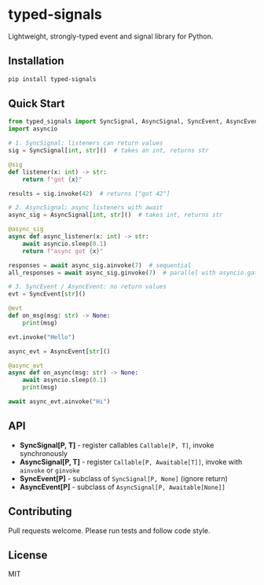 # typed-signals

Lightweight, strongly-typed event and signal library for Python.

## Installation

```bash
pip install typed-signals
```

## Quick Start

```python
from typed_signals import SyncSignal, AsyncSignal, SyncEvent, AsyncEvent
import asyncio

# 1. SyncSignal: listeners can return values
sig = SyncSignal[int, str]()  # takes an int, returns str

@sig
def listener(x: int) -> str:
    return f"got {x}"

results = sig.invoke(42)  # returns ["got 42"]

# 2. AsyncSignal: async listeners with await
async_sig = AsyncSignal[int, str]()  # takes int, returns str

@async_sig
async def async_listener(x: int) -> str:
    await asyncio.sleep(0.1)
    return f"async got {x}"

responses = await async_sig.ainvoke(7)  # sequential
all_responses = await async_sig.ginvoke(7)  # parallel with asyncio.gather

# 3. SyncEvent / AsyncEvent: no return values
evt = SyncEvent[str]()

@evt
def on_msg(msg: str) -> None:
    print(msg)

evt.invoke("Hello")

async_evt = AsyncEvent[str]()

@async_evt
async def on_async(msg: str) -> None:
    await asyncio.sleep(0.1)
    print(msg)

await async_evt.ainvoke("Hi")
```

## API

- **SyncSignal[P, T]** - register callables `Callable[P, T]`, invoke synchronously
- **AsyncSignal[P, T]** - register `Callable[P, Awaitable[T]]`, invoke with `ainvoke` or `ginvoke`
- **SyncEvent[P]** - subclass of `SyncSignal[P, None]` (ignore return)
- **AsyncEvent[P]** - subclass of `AsyncSignal[P, Awaitable[None]]`

## Contributing

Pull requests welcome. Please run tests and follow code style.

## License

MIT
